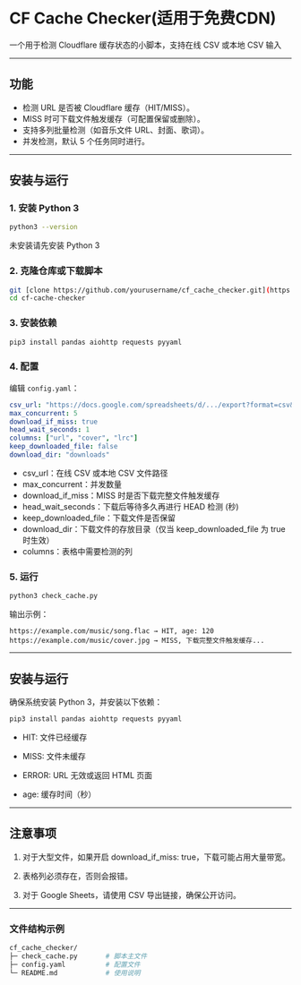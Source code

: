# CF Cache Checker(适用于免费CDN)

一个用于检测 Cloudflare 缓存状态的小脚本，支持在线 CSV 或本地 CSV 输入

---

## 功能

- 检测 URL 是否被 Cloudflare 缓存（HIT/MISS）。
- MISS 时可下载文件触发缓存（可配置保留或删除）。
- 支持多列批量检测（如音乐文件 URL、封面、歌词）。
- 并发检测，默认 5 个任务同时进行。

---

## 安装与运行

### 1. 安装 Python 3

```bash
python3 --version
```
未安装请先安装 Python 3
### 2. 克隆仓库或下载脚本
```bash
git [clone https://github.com/yourusername/cf_cache_checker.git](https://github.com/OFXIV/cf-cache-checker.git)
cd cf-cache-checker
```
### 3. 安装依赖
```bash
pip3 install pandas aiohttp requests pyyaml
```
### 4. 配置
编辑 `config.yaml`：

```yaml
csv_url: "https://docs.google.com/spreadsheets/d/.../export?format=csv&gid=0"
max_concurrent: 5
download_if_miss: true
head_wait_seconds: 1
columns: ["url", "cover", "lrc"]
keep_downloaded_file: false
download_dir: "downloads"
```
- csv_url：在线 CSV 或本地 CSV 文件路径
- max_concurrent：并发数量
- download_if_miss：MISS 时是否下载完整文件触发缓存
- head_wait_seconds：下载后等待多久再进行 HEAD 检测 (秒)
- keep_downloaded_file：下载文件是否保留
- download_dir：下载文件的存放目录（仅当 keep_downloaded_file 为 true 时生效）
- columns：表格中需要检测的列
### 5. 运行
```bash
python3 check_cache.py
```
输出示例：
```arduino
https://example.com/music/song.flac → HIT, age: 120
https://example.com/music/cover.jpg → MISS, 下载完整文件触发缓存...
```
---
## 安装与运行
确保系统安装 Python 3，并安装以下依赖：
```bash
pip3 install pandas aiohttp requests pyyaml
```
- HIT: 文件已经缓存

- MISS: 文件未缓存

- ERROR: URL 无效或返回 HTML 页面

- age: 缓存时间（秒）
---
## 注意事项

1. 对于大型文件，如果开启 download_if_miss: true，下载可能占用大量带宽。

2. 表格列必须存在，否则会报错。

3. 对于 Google Sheets，请使用 CSV 导出链接，确保公开访问。
---
### 文件结构示例
```bash
cf_cache_checker/
├─ check_cache.py       # 脚本主文件
├─ config.yaml          # 配置文件
└─ README.md            # 使用说明

```
